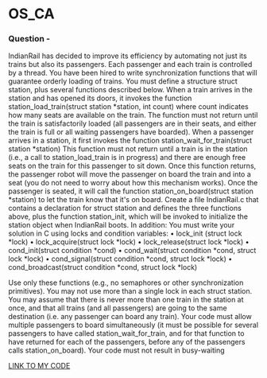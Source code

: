 # OS_CA
<h3>Question - </h3> 
IndianRail has decided to improve its efficiency by automating not just its trains but also its 
passengers. Each passenger and each train is controlled by a thread. You have been hired to write 
synchronization functions that will guarantee orderly loading of trains. You must define a 
structure struct station, plus several functions described below. 
When a train arrives in the station and has opened its doors, it invokes the function 
station_load_train(struct station *station, int count) 
where count indicates how many seats are available on the train. The function must not return 
until the train is satisfactorily loaded (all passengers are in their seats, and either the train is full or 
all waiting passengers have boarded). 
When a passenger arrives in a station, it first invokes the function 
station_wait_for_train(struct station *station) 
This function must not return until a train is in the station (i.e., a call to station_load_train is in 
progress) and there are enough free seats on the train for this passenger to sit down. Once this 
function returns, the passenger robot will move the passenger on board the train and into a seat 
(you do not need to worry about how this mechanism works). Once the passenger is seated, it will 
call the function 
station_on_board(struct station *station) 
to let the train know that it's on board. 
Create a file IndianRail.c that contains a declaration for struct station and defines the three 
functions above, plus the function station_init, which will be invoked to initialize the station 
object when IndianRail boots. In addition: 
You must write your solution in C using locks and condition variables: 
• lock_init (struct lock *lock) 
• lock_acquire(struct lock *lock) 
• lock_release(struct lock *lock) 
• cond_init(struct condition *cond) 
• cond_wait(struct condition *cond, struct lock *lock) 
• cond_signal(struct condition *cond, struct lock *lock) 
• cond_broadcast(struct condition *cond, struct lock *lock)

Use only these functions (e.g., no semaphores or other synchronization primitives). 
You may not use more than a single lock in each struct station. 
You may assume that there is never more than one train in the station at once, and that all trains 
(and all passengers) are going to the same destination (i.e. any passenger can board any train). 
Your code must allow multiple passengers to board simultaneously (it must be possible for 
several passengers to have called station_wait_for_train, and for that function to have returned for 
each of the passengers, before any of the passengers calls station_on_board). 
Your code must not result in busy-waiting

<a href="https://github.com/CharuSharma13/OS_CA/blob/master/Indianrail.java">LINK TO MY CODE</a>
